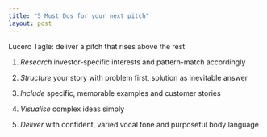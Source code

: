 ```yaml
---
title: "5 Must Dos for your next pitch"
layout: post
---
```


Lucero Tagle: deliver a pitch that rises above the rest

1. *Research* investor-specific interests and pattern-match accordingly

2. *Structure* your story with problem first, solution as inevitable answer

3. *Include* specific, memorable examples and customer stories

4. *Visualise* complex ideas simply

5. *Deliver* with confident, varied vocal tone and purposeful body language
